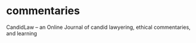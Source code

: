 # commentaries
CandidLaw – an Online Journal of candid lawyering, ethical commentaries, and learning
